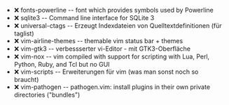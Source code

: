 - :x:  fonts-powerline  --		font which provides symbols used by Powerline
- :x:  sqlite3  --		Command line interface for SQLite 3
- :x:  universal-ctags  --		Erzeugt Indexdateien von Quelltextdefinitionen (für taglist)
- :x:  vim-airline-themes  --	themable vim status bar + themes
- :x:  vim-gtk3  --	verbessserter vi-Editor - mit GTK3-Oberfläche
- :x:  vim-nox  --	vim compiled with support for scripting with Lua, Perl, Python, Ruby, and Tcl but no GUI
- :x:  vim-scripts  --		Erweiterungen für vim (was man sonst noch so braucht)
- :x:  vim-pathogen  --		pathogen.vim: install plugins in their own private directories ("bundles")

